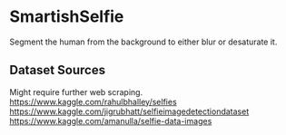 # SmartishSelfie
Segment the human from the background to either blur or desaturate it.

## Dataset Sources
Might require further web scraping.
https://www.kaggle.com/rahulbhalley/selfies
https://www.kaggle.com/jigrubhatt/selfieimagedetectiondataset
https://www.kaggle.com/amanulla/selfie-data-images

